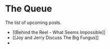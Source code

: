 # The Queue

The list of upcoming posts. 

- [[Behind the Reel - What Seems Impossible]] 
- [[Joy and Jerry Discuss The Big Fungus]] 
- 
